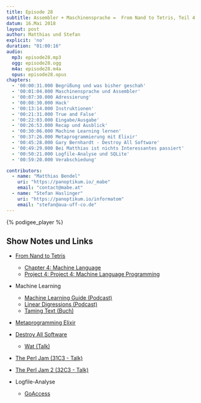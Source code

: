 ```yaml
---
title: Episode 28
subtitle: Assembler + Maschinensprache =  From Nand to Tetris, Teil 4
datum: 16.Mai 2018
layout: post
author: Matthias und Stefan
explicit: 'no'
duration: "01:00:16"
audio:
  mp3: episode28.mp3
  ogg: episode28.ogg
  m4a: episode28.m4a
  opus: episode28.opus
chapters:
  - '00:00:31.000 Begrüßung und was bisher geschah'
  - '00:01:04.000 Maschinensprache und Assembler'
  - '00:07:30.000 Adressierung'
  - '00:08:30.000 Hack'
  - '00:13:14.000 Instruktionen'
  - '00:21:31.000 True and False'
  - '00:22:03.000 Eingabe/Ausgabe'
  - '00:26:53.000 Recap und Ausblick'
  - '00:30:06.000 Machine Learning lernen'
  - '00:37:26.000 Metaprogrammierung mit Elixir'
  - '00:45:28.000 Gary Bernhardt - Destroy All Software'
  - '00:49:29.000 Bei Matthias ist nichts Interessantes passiert'
  - '00:50:21.000 Logfile-Analyse und SQLite'
  - '00:59:20.000 Verabschiedung'

contributors:
  - name: "Matthias Bendel"
    uri: "https://panoptikum.io/_mabe"
    email: "contact@mabe.at"
  - name: "Stefan Haslinger"
    uri: "https://panoptikum.io/informatom"
    email: "stefan@aua-uff-co.de"
---
```


{% podigee_player %}

## Show Notes und Links

* [From Nand to Tetris](http://nand2tetris.org/)
  * [Chapter 4: Machine Language](http://nand2tetris.org/chapters/chapter%2004.pdf)
  * [Project 4: Project 4: Machine Language Programming](http://nand2tetris.org/04.php)

* Machine Learning
  * [Machine Learning Guide (Podcast)](http://ocdevel.com/podcasts/machine-learning)
  * [Linear Digressions (Podcast)](http://lineardigressions.com/)
  * [Taming Text (Buch)](https://www.amazon.de/Taming-Text-Find-Organize-Manipulate/dp/193398838X)

* [Metaprogramming Elixir](https://pragprog.com/book/cmelixir/metaprogramming-elixir)

* [Destroy All Software](https://www.destroyallsoftware.com)
  * [Wat (Talk)](https://www.destroyallsoftware.com/talks/wat)
* [The Perl Jam (31C3 - Talk)](https://www.youtube.com/watch?v=noQcWra6sbU)
* [The Perl Jam 2 (32C3 - Talk)](https://www.youtube.com/watch?v=iczIO8032VU)

* Logfile-Analyse
  * [GoAccess](https://goaccess.io/)

